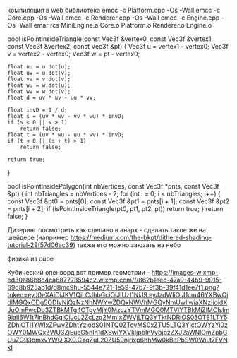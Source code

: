 ﻿компиляция в web
	библиотека
		emcc -c Platform.cpp -Os -Wall
		emcc -c Core.cpp -Os -Wall
		emcc -c Renderer.cpp -Os -Wall
		emcc -c Engine.cpp -Os -Wall
		emar rcs MiniEngine.a Core.o Platform.o Renderer.o Engine.o


bool isPointInsideTriangle(const Vec3f &vertex0, const Vec3f &vertex1, const Vec3f &vertex2, const Vec3f &pt)
{
	Vec3f u = vertex1 - vertex0;
	Vec3f v = vertex2 - vertex0;
	Vec3f w = pt - vertex0;

	float uu = u.dot(u);
	float uv = u.dot(v);
	float vv = v.dot(v);
	float wu = w.dot(u);
	float wv = w.dot(v);
	float d = uv * uv - uu * vv;

	float invD = 1 / d;
	float s = (uv * wv - vv * wu) * invD;
	if (s < 0 || s > 1)
		return false;
	float t = (uv * wu - uu * wv) * invD;
	if (t < 0 || (s + t) > 1)
		return false;

	return true;
}

bool isPointInsidePolygon(int nbVertices, const Vec3f *pnts, const Vec3f &pt)
{
	int nbTriangles = nbVertices - 2;
	for (int i = 0; i < nbTriangles; i++) {
		const Vec3f &pt0 = pnts[0];
		const Vec3f &pt1 = pnts[i + 1];
		const Vec3f &pt2 = pnts[i + 2];
		if (isPointInsideTriangle(pt0, pt1, pt2, pt))
			return true;
	}
	return false;
}




Дизеринг
	посмотреть как сделано в анарх - сделать такое же на шейдере (например https://medium.com/the-bkpt/dithered-shading-tutorial-29f57d06ac39)
	также его можно заюзать на небо


физика из cube


Кубический опенворд
	вот пример геометрии - https://images-wixmp-ed30a86b8c4ca887773594c2.wixmp.com/f/862b1eec-47a9-44b9-9915-69d8b925ab1d/d8mc9hu-5544e721-1e59-47b7-9f3b-39f41d1ee7f1.png?token=eyJ0eXAiOiJKV1QiLCJhbGciOiJIUzI1NiJ9.eyJzdWIiOiJ1cm46YXBwOjdlMGQxODg5ODIyNjQzNzNhNWYwZDQxNWVhMGQyNmUwIiwiaXNzIjoidXJuOmFwcDo3ZTBkMTg4OTgyMjY0MzczYTVmMGQ0MTVlYTBkMjZlMCIsIm9iaiI6W1t7InBhdGgiOiJcL2ZcLzg2MmIxZWVjLTQ3YTktNDRiOS05OTE1LTY5ZDhiOTI1YWIxZFwvZDhtYzlodS01NTQ0ZTcyMS0xZTU5LTQ3YjctOWYzYi0zOWY0MWQxZWU3ZjEucG5nIn1dXSwiYXVkIjpbInVybjpzZXJ2aWNlOmZpbGUuZG93bmxvYWQiXX0.CYqZuL20ZU59njrixp6hhMw0kBItPbSW0WiLt7FVNkI